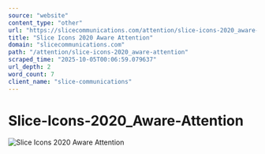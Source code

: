 ```yaml
---
source: "website"
content_type: "other"
url: "https://slicecommunications.com/attention/slice-icons-2020_aware-attention"
title: "Slice Icons 2020 Aware Attention"
domain: "slicecommunications.com"
path: "/attention/slice-icons-2020_aware-attention"
scraped_time: "2025-10-05T00:06:59.079637"
url_depth: 2
word_count: 7
client_name: "slice-communications"
---
```


# Slice-Icons-2020\_Aware-Attention

![Slice Icons 2020 Aware Attention](https://slicecommunications.com/wp-content/uploads/2021/01/Slice-Icons-2020_Aware-Attention.png)